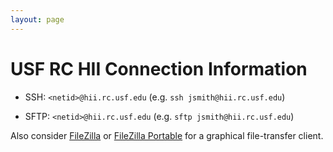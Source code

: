 ```yaml
---
layout: page
---
```


# USF RC HII Connection Information

- SSH: `<netid>@hii.rc.usf.edu` (e.g. `ssh jsmith@hii.rc.usf.edu`)

- SFTP: `<netid>@hii.rc.usf.edu` (e.g. `sftp jsmith@hii.rc.usf.edu`)<br/>

Also consider [FileZilla](https://filezilla-project.org/) or [FileZilla Portable](http://portableapps.com/apps/internet/filezilla_portable) for a graphical file-transfer client.


